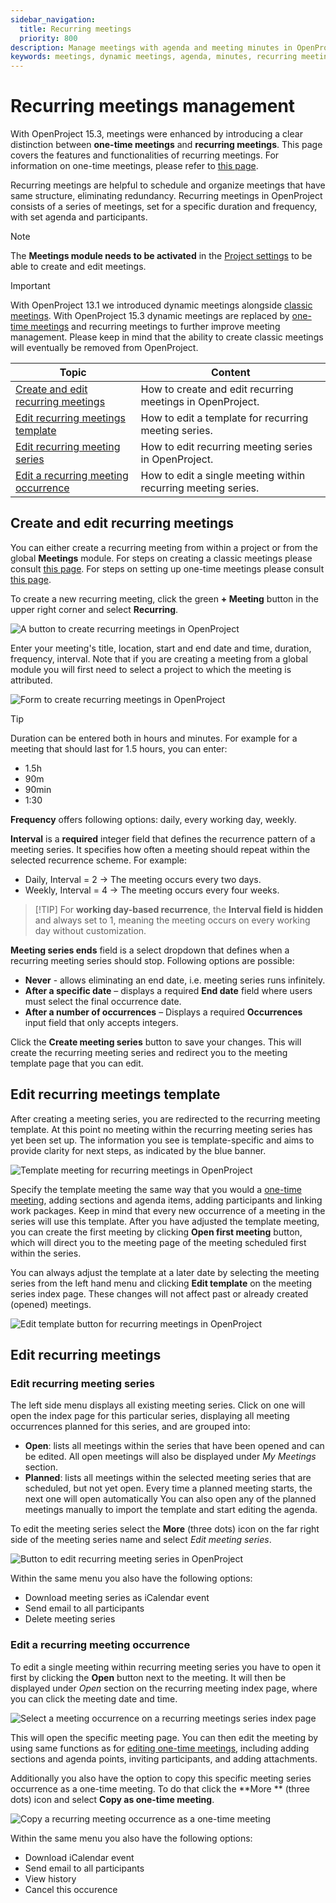 ```yaml
---
sidebar_navigation:
  title: Recurring meetings
  priority: 800
description: Manage meetings with agenda and meeting minutes in OpenProject.
keywords: meetings, dynamic meetings, agenda, minutes, recurring meeting
---
```


# Recurring meetings management

With OpenProject 15.3, meetings were enhanced by introducing a clear distinction between **one-time meetings** and **recurring meetings**. This page covers the features and functionalities of recurring meetings. For information on one-time meetings, please refer to [this page](../one-time-meetings). 

Recurring meetings are helpful to schedule and organize meetings that have same structure, eliminating redundancy. Recurring meetings in OpenProject consists of a series of meetings, set for a specific duration and frequency, with set agenda and participants. 

> [!NOTE]
> The **Meetings module needs to be activated** in the [Project settings](../../projects/project-settings/modules/) to be able to create and edit meetings.

> [!IMPORTANT]
> With OpenProject 13.1 we introduced dynamic meetings alongside [classic meetings](../classic-meetings). 
> With OpenProject 15.3 dynamic meetings are replaced by [one-time meetings](one-time-meetings) and recurring meetings to further improve meeting management.
> Please keep in mind that the ability to create classic meetings will eventually be removed from OpenProject.

| Topic                                                        | Content                                                      |
| ------------------------------------------------------------ | ------------------------------------------------------------ |
| [Create and edit recurring meetings](#create-and-edit-recurring-meetings) | How to create and edit recurring meetings in OpenProject.    |
| [Edit recurring meetings template](#edit-recurring-meetings-template) | How to edit a template for recurring meeting series.         |
| [Edit recurring meeting series](#edit-recurring-meeting-series) | How to edit  recurring meeting series in OpenProject.        |
| [Edit a recurring meeting occurrence](#edit-a-recurring-meeting-occurrence) | How to edit a single meeting within recurring meeting series. |

## Create and edit recurring meetings

You can either create a recurring meeting from within a project or from the global **Meetings** module. For steps on creating a classic meetings please consult [this page](../classic-meetings). For steps on setting up one-time meetings please consult [this page](../one-time-meetings).

To create a new recurring meeting, click the green **+ Meeting** button in the upper right corner and select **Recurring**. 

![A button to create recurring meetings in OpenProject](openproject_userguide_meetings_recurring_meeting_button.png)

Enter your meeting's title, location, start and end date and time, duration, frequency, interval. Note that if you are creating a meeting from a global module you will first need to select a project to which the meeting is attributed. 

![Form to create recurring meetings in OpenProject](openproject_userguide_meetings_recurring_meeting_form.png)

> [!TIP] 
> Duration can be entered both in hours and minutes. For example for a meeting that should last for 1.5 hours, you can enter:
>
> - 1.5h
> - 90m
> - 90min
> - 1:30

**Frequency** offers following options: daily, every working day, weekly.

**Interval** is a **required** integer field that defines the recurrence pattern of a meeting series. It specifies how often a meeting should repeat within the selected recurrence scheme. For example:

- Daily, Interval = 2 → The meeting occurs every two days.
- Weekly, Interval = 4 → The meeting occurs every four weeks.

>  [!TIP]
>  For **working day-based recurrence**, the **Interval field is hidden** and always set to 1, meaning the meeting occurs on every working day without customization.

**Meeting series ends** field is a select dropdown that defines when a recurring meeting series should stop. Following options are possible:

- **Never** - allows eliminating an end date, i.e. meeting series runs infinitely.
- **After a specific date** – displays a required **End date** field where users must select the final occurrence date.
- **After a number of occurrences** – Displays a required **Occurrences** input field that only accepts integers. 

Click the **Create meeting series** button to save your changes. This will create the recurring meeting series and redirect you to the meeting template page that you can edit. 


## Edit recurring meetings template

After creating a meeting series, you are redirected to the recurring meeting template. At this point no meeting within the recurring meeting series has yet been set up. The information you see is template-specific and aims to provide clarity for next steps, as indicated by the blue banner. 

![Template meeting for recurring meetings in OpenProject](openproject_userguide_meetings_recurring_meeting_initial_template.png)

Specify the template meeting the same way that you would a [one-time meeting](./one-time-meeting), adding sections and agenda items, adding participants and linking work packages. Keep in mind that every new occurrence of a meeting in the series will use this template. After you have adjusted the template meeting, you can create the first meeting by clicking **Open first meeting** button, which will direct you to the meeting page of the meeting scheduled first within the series.

You can always adjust the template at a later date by selecting the meeting series from the left hand menu and clicking **Edit template** on the meeting series index page. These changes will not affect past or already created (opened) meetings. 

![Edit template button for recurring meetings in OpenProject](openproject_userguide_meetings_recurring_meeting_edit_template_button.png)



## Edit recurring meetings
### Edit recurring meeting series

The left side menu displays all existing meeting series. Click on one will open the index page for this particular series, displaying all meeting occurrences planned for this series, and are grouped into:

-  **Open**: lists all meetings within the series that have been opened and can be edited. All open meetings will also be displayed under *My Meetings* section. 
- **Planned**: lists all meetings within the selected meeting series that are scheduled, but not yet open.  Every time a planned meeting starts, the next one  will open automatically  You can also open any of the planned  meetings manually to import the template and start editing the agenda.

To edit the meeting series select the **More** (three dots) icon on the far right side of the meeting series name and select *Edit meeting series*.

![Button to edit recurring meeting series in OpenProject](openproject_userguide_meetings_edit_meeting_series_button.png)

Within the same menu you also have the following options:

- Download meeting series as iCalendar event
- Send email to all participants
- Delete meeting series

### Edit a recurring meeting occurrence

To edit a single meeting within recurring meeting series you have to open it first by clicking the **Open** button next to the meeting. It will then be displayed under *Open* section on the recurring meeting index page, where you can click the meeting date and time. 

![Select a meeting occurrence on a recurring meetings series index page](openproject_userguide_meetings_edit_meeting_occurence_link.png)

This will open the specific meeting page. You can then edit the meeting by using same functions as for [editing one-time meetings](./one-time-meetings), including adding sections and agenda points, inviting participants, and adding attachments. 

Additionally you also have the option to copy this specific meeting series occurrence as a one-time meeting. To do that click the **More ** (three dots) icon and select **Copy as one-time meeting**.

![Copy a recurring meeting occurrence as a one-time meeting](openproject_userguide_meetings_copy_recurring_meeting_as_onetime.png)



Within the same menu you also have the following options:

- Download iCalendar event
- Send email to all participants
- View history
- Cancel this occurence